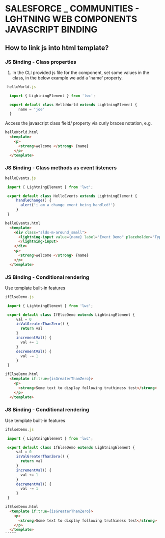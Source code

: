 # SALESFORCE _ COMMUNITIES - LGHTNING WEB COMPONENTS JAVASCRIPT BINDING
## How to link js into html template?
### JS Binding - Class properties
1. In the CLI provided js file for the component, set some values in the class, in the below example we add a 'name' property.
```javascript
 helloWorld.js

  import { LightningElement } from 'lwc';

  export default class HelloWorld extends LightningElement {
      name = 'joe'
  }
```
Access the javascript class field/ property via curly braces notation,
e.g.
```html
helloWorld.html
  <template>
    <p>
      <strong>welcome </strong> {name}
    </p>
  </template>

```
### JS Binding - Class methods as event listeners
```javascript
helloEvents.js

 import { LightningElement } from 'lwc';

 export default class HelloEvents extends LightningElement {
     handleChange() {
       alert('i am a change event being handled!')
     }
 }
```
```html
helloEvents.html
  <template>
    <div class="slds-m-around_small">
      <lightning-input value={name} label="Event Demo" placeholder="Type your input here..." onchange={handleChange}>
      </lightning-input>
    </div>
    <p>
      <strong>welcome </strong> {name}
    </p>
  </template>
```
### JS Binding - Conditional rendering
Use template built-in features
```javascript
ifElseDemo.js

 import { LightningElement } from 'lwc';

 export default class IfElseDemo extends LightningElement {
     val = 0
     isValGreaterThanZero() {
       return val
     }
     incrementVal() {
       val += 1
     }
     decrementVal() {
       val -= 1
     }
 }
```
```html
ifElseDemo.html
  <template if:true={isGreaterThanZero}>
    <p>
      <strong>Some text to display following truthiness test</strong>
    </p>
  </template>
```

### JS Binding - Conditional rendering
Use template built-in features
```javascript
ifElseDemo.js

 import { LightningElement } from 'lwc';

 export default class IfElseDemo extends LightningElement {
     val = 0
     isValGreaterThanZero() {
       return val
     }
     incrementVal() {
       val += 1
     }
     decrementVal() {
       val -= 1
     }
 }
```
```html
ifElseDemo.html
  <template if:true={isGreaterThanZero}>
    <p>
      <strong>Some text to display following truthiness test</strong>
    </p>
  </template>
```˜˜
